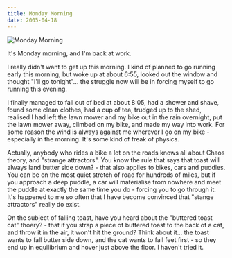 ```yaml
---
title: Monday Morning
date: 2005-04-18
---
```


![Monday Morning](https://source.unsplash.com/LuQ2ex5HY3c/1600x900)

It's Monday morning, and I'm back at work.

I really didn't want to get up this morning. I kind of planned to go running early this morning, but woke up at about 6:55, looked out the window and thought "I'll go tonight"... the struggle now will be in forcing myself to go running this evening.

I finally managed to fall out of bed at about 8:05, had a shower and shave, found some clean clothes, had a cup of tea, trudged up to the shed, realised I had left the lawn mower and my bike out in the rain overnight, put the lawn mower away, climbed on my bike, and made my way into work. For some reason the wind is always against me wherever I go on my bike - especially in the morning. It's some kind of freak of physics.

Actually, anybody who rides a bike a lot on the roads knows all about Chaos theory, and "strange attractors". You know the rule that says that toast will always land butter side down? - that also applies to bikes, cars and puddles. You can be on the most quiet stretch of road for hundreds of miles, but if you approach a deep puddle, a car will materialise from nowhere and meet the puddle at exactly the same time you do - forcing you to go through it. It's happened to me so often that I have become convinced that "stange attractors" really do exist.

On the subject of falling toast, have you heard about the "buttered toast cat" thoery? - that if you strap a piece of buttered toast to the back of a cat, and throw it in the air, it won't hit the ground? Think about it... the toast wants to fall butter side down, and the cat wants to fall feet first - so they end up in equilibrium and hover just above the floor. I haven't tried it.